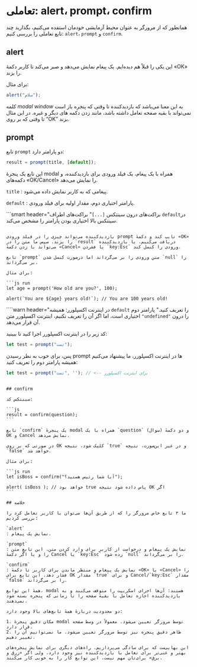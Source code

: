 # تعاملی:  alert، prompt، confirm
همانطور که از مرورگر به عنوان محیط آزمایشی خودمان استفده می‌کنیم، بگذارید چند تابع تعاملی را بررسی کنیم:  `alert`، `prompt` و `confirm`. 

## alert

این یکی را قبلاً هم دیده‌ایم. یک پیغام نمایش می‌دهد و صبر می‌کند تا کاربر دکمهٔ «OK» را بزند.

برای مثال:

```js run
alert("سلام");
```

کلمه *modal window* به این معنا می‌‌باشد که بازدیدکننده تا وقتی که پنجره باز است نمی‌تواند با بقیه صفحه تعامل داشته باشد، مانند زدن دکمه های دیگر و غیره. در این مثال تا وقتی که بر روی  “OK” بزند.

## prompt

تابع `prompt` دو پارامتر دارد:

```js no-beautify
result = prompt(title, [default]);
```

این تابع یک پنجرهٔ modal همراه با یک پیغام، یک فیلد ورودی برای بازدیدکننده، و دکمه‌های «OK/Cancel» را نمایش می‌دهد.

`title`
: پیغامی که به کاربر نمایش داده می‌شود.

`default`
: پارامتر اختیاری دوم، مقدار اولیه برای فیلد ورودی.

```smart header="براکت‌های درون سینتکس `[...]`"
براکت‌های اطراف `default`در سینتکس بالا اختیاری بودن پارامتر را مشخص می‌کند.
```

بازدیدکننده می‌تواند چیزی را در فیلد ورودی prompt تایپ کند و دکمهٔ «OK» را بزند. سپس ما متن را در `result` دریافت می‌کنیم. یا بازدیدکننده می‌تواند با زدن دکمهٔ «Cancel» یا فشردن `key:Esc` ورودی را کنسل کند.

تابع `prompt` متن ورودی را بر می‌گرداند اما درصورت کنسل شدن `null` را بر می‌گرداند.

برای مثال:

```js run
let age = prompt('How old are you?', 100);

alert(`You are ${age} years old!`); // You are 100 years old!
```

````warn header="در اینترنت اکسپلورر: همیشه `default` را تعریف کنید."
پارامتر دوم اختیاری است، اما اگر آن را تعریف نکنیم، اینترنت اکسپلورر متن `"undefined"` را درون آن قرار می‌دهد.

کد زیر را در اینترنت اکسپلورر اجرا کنید تا ببینید:

```js run
let test = prompt("تست");
```

پس، برای خوب به نظر رسیدن prompt ها در اینترنت اکسپلورر، ما پیشنهاد می‌کنیم همیشه پارامتر دوم را تعریف کنید:

```js run
let test = prompt("تست", ''); // <-- برای اینترنت اکسپلورر
```
````

## confirm

سینتکس کد:

```js
result = confirm(question);
```

تابع `confirm` یک پنجرهٔ modal همراه با یک `question` (سوال) و دو دکمهٔ OK و Cancel نمایش می‌دهد.

در صورتی که بر روی OK کلیک شود، نتیجه `true` و در غیر این‌صورت، نتیجه `false` خواهد شد.

برای مثال:

```js run
let isBoss = confirm("آیا شما رئیس هستید؟");

alert( isBoss ); // خواهد بود true پاس داده شود نتیجه OK اگر
```

## خلاصه

ما ۳ تابع خاص مرورگر را که از طریق آن‌ها می‌توان با کاربر تعامل کرد را بررسی کردیم:

`alert`
: نمایش یک پیغام.

`prompt`
: نمایش یک پیغام و درخواست از کاربر برای وارد کردن متن. این تابع متن را و یا اگر دکمهٔ Cancel یا `key:Esc` زده شود `null` را بر می‌گرداند.

`confirm`
: نمایش یک پیغام و منتظر ماندن برای کاربر تا دکمهٔ «OK» یا «Cancel» را فشار دهد. این تابع برای OK مقدار `true` و برای Cancel/`key:Esc` مقدار `false` را بر می‌گرداند.

همهٔ این توابع، modal هستند: آن‌ها اجرای اسکریپت را متوقف می‌کنند و به بازدیدکننده اجازه تعامل با بقیهٔ صفحه را تا زمانی که پنجره بسته شود نمی‌دهند.

دو محدودیت دربارهٔ همهٔ تابع‌های بالا وجود دارد:

1. مکان دقیق پنجرهٔ modal توسط مرورگر تعیین می‌شود. معمولاً در وسط صفحه قرار دارد.
2. ظاهر دقیق پنجره نیز توسط مرورگر تعیین می‌شود. ما نمی‌توانیم آن را تغییر دهیم.

این بهایی‌ست که برای سادگی می‌پردازیم. راه‌های دیگری برای نمایش پنجره‌های بهتر و غنی‌تر برای تعامل با بازدیدکننده نیز وجود دارد، ولی اگر «زرق و برق» برای‌تان مهم نیست، این توابع کار را به خوبی کار می‌کنند.
